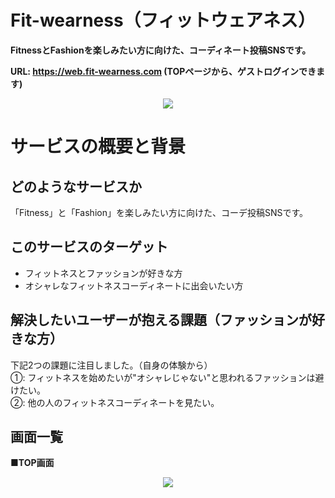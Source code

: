 # Fit-wearness（フィットウェアネス）
**FitnessとFashionを楽しみたい方に向けた、コーディネート投稿SNSです。**

**URL: https://web.fit-wearness.com  (TOPページから、ゲストログインできます)**

<p align="center">
  <img src="https://user-images.githubusercontent.com/78023458/212503515-66b0f47b-29d4-46db-9258-a3759bdc808e.png" />
</p>


# サービスの概要と背景
## どのようなサービスか
「Fitness」と「Fashion」を楽しみたい方に向けた、コーデ投稿SNSです。

## このサービスのターゲット
* フィットネスとファッションが好きな方
* オシャレなフィットネスコーディネートに出会いたい方

## 解決したいユーザーが抱える課題（ファッションが好きな方）
下記2つの課題に注目しました。（自身の体験から）<br>
①: フィットネスを始めたいが"オシャレじゃない"と思われるファッションは避けたい。<br>
②: 他の人のフィットネスコーディネートを見たい。<br>

## 画面一覧

**■TOP画面**
<p align="center">
  <img src="https://user-images.githubusercontent.com/78023458/212519664-36b29def-e750-4756-b60b-55faed5ae7c8.png" />
</p>


